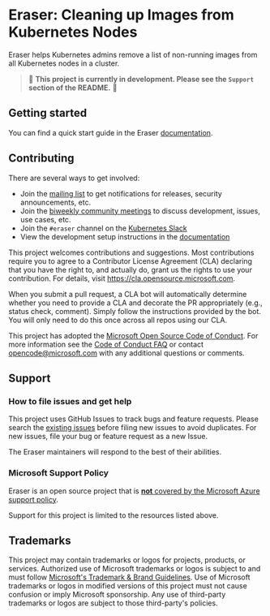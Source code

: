 # Eraser: Cleaning up Images from Kubernetes Nodes

Eraser helps Kubernetes admins remove a list of non-running images from all Kubernetes nodes in a cluster.

> 🚨 **This project is currently in development. Please see the `Support` section of the README.** 🚨

## Getting started

You can find a quick start guide in the Eraser [documentation](https://azure.github.io/eraser/docs/quick-start).

## Contributing

There are several ways to get involved:

- Join the [mailing list](https://groups.google.com/u/1/g/eraser-dev) to get notifications for releases, security announcements, etc.
- Join the [biweekly community meetings](https://docs.google.com/document/d/1Sj5u47K3WUGYNPmQHGFpb52auqZb1FxSlWAQnPADhWI/edit) to discuss development, issues, use cases, etc.
- Join the `#eraser` channel on the [Kubernetes Slack](https://slack.k8s.io/)
- View the development setup instructions in the [documentation](https://azure.github.io/eraser/docs/setup)

This project welcomes contributions and suggestions. Most contributions require you to agree to a Contributor License Agreement (CLA) declaring that you have the right to, and actually do, grant us the rights to use your contribution. For details, visit https://cla.opensource.microsoft.com.

When you submit a pull request, a CLA bot will automatically determine whether you need to provide a CLA and decorate the PR appropriately (e.g., status check, comment). Simply follow the instructions provided by the bot. You will only need to do this once across all repos using our CLA.

This project has adopted the [Microsoft Open Source Code of Conduct](https://opensource.microsoft.com/codeofconduct/). For more information see the [Code of Conduct FAQ](https://opensource.microsoft.com/codeofconduct/faq/) or contact [opencode@microsoft.com](mailto:opencode@microsoft.com) with any additional questions or comments.

## Support

### How to file issues and get help

This project uses GitHub Issues to track bugs and feature requests. Please search the [existing issues](https://github.com/Azure/eraser/issues) before filing new issues to avoid duplicates. For new issues, file your bug or feature request as a new Issue.

The Eraser maintainers will respond to the best of their abilities.

### Microsoft Support Policy

Eraser is an open source project that is [**not** covered by the Microsoft Azure support policy](https://support.microsoft.com/en-us/help/2941892/support-for-linux-and-open-source-technology-in-azure).

Support for this project is limited to the resources listed above.

## Trademarks

This project may contain trademarks or logos for projects, products, or services. Authorized use of Microsoft trademarks or logos is subject to and must follow [Microsoft's Trademark & Brand Guidelines](https://www.microsoft.com/en-us/legal/intellectualproperty/trademarks/usage/general). Use of Microsoft trademarks or logos in modified versions of this project must not cause confusion or imply Microsoft sponsorship. Any use of third-party trademarks or logos are subject to those third-party's policies.
